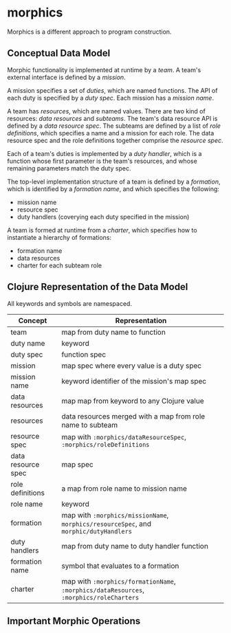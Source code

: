 # morphics

Morphics is a different approach to program construction.

## Conceptual Data Model

Morphic functionality is implemented at runtime by a _team_. A team's external interface is defined by a
_mission_.

A mission specifies a set of _duties_, which are named functions. The API of each duty is specified
by a _duty spec_. Each mission has a _mission name_.

A team has _resources_, which are named values. There are two kind of resources: _data resources_
and _subteams_. The team's data resource API is defined by a _data resource spec_. The subteams are
defined by a list of _role definitions_, which specifies a name and a mission for each role. The data
resource spec and the role definitions together comprise the _resource spec_.

Each of a team's duties is implemented by a _duty handler_, which is a function whose first
parameter is the team's resources, and whose remaining parameters match the duty spec.

The top-level implementation structure of a team is defined by a _formation_, which is identified by a
_formation name_, and which specifies the following:
* mission name
* resource spec
* duty handlers (coverying each duty specified in the mission)

A team is formed at runtime from a _charter_, which specifies how to instantiate a hierarchy
of formations:
* formation name
* data resources
* charter for each subteam role

## Clojure Representation of the Data Model

All keywords and symbols are namespaced.

| Concept | Representation |
| ------ | ------------ |
| team | map from duty name to function |
| duty name | keyword |
| duty spec | function spec |
| mission | map spec where every value is a duty spec |
| mission name | keyword identifier of the mission's map spec |
| data resources | map map from keyword to any Clojure value |
| resources | data resources merged with a map from role name to subteam |
| resource spec | map with `:morphics/dataResourceSpec`, `:morphics/roleDefinitions` |
| data resource spec | map spec |
| role definitions | a map from role name to mission name |
| role name | keyword |
| formation | map with `:morphics/missionName`, `morphics/resourceSpec`, and `morphic/dutyHandlers`|
| duty handlers | map from duty name to duty handler function |
| formation name | symbol that evaluates to a formation |
| charter | map with `:morphics/formationName`, `:morphics/dataResources`, `:morphics/roleCharters` |

## Important Morphic Operations


